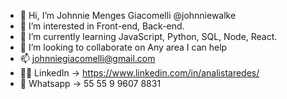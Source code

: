 - 👋 Hi, I’m Johnnie Menges Giacomelli @johnniewalke
- 👀 I’m interested in Front-end, Back-end.
- 🌱 I’m currently learning JavaScript, Python, SQL, Node, React.
- 💞️ I’m looking to collaborate on Any area I can help
- 📫 johnniegiacomelli@gmail.com
- 👨‍💻 LinkedIn -> https://www.linkedin.com/in/analistaredes/
- 📱  Whatsapp -> 55 55 9 9607 8831

<!---
johnniewalke/johnniewalke is a ✨ special ✨ repository because its `README.md` (this file) appears on your GitHub profile.
You can click the Preview link to take a look at your changes.
--->

